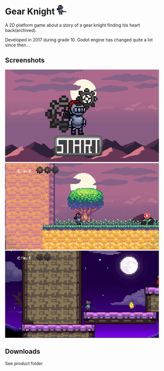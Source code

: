 # Gear Knight ![](assets/Player_5.gif)
A 2D platform game about a story of a gear knight finding his heart back(archived).

Developed in 2017 during grade 10. Godot engine has changed quite a lot since then...

## Screenshots
![](/assets/start.png)
![](/assets/first_scene.png)
![](/assets/sixth_scene.png)

## Downloads
See product folder
